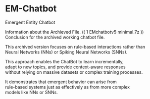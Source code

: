 # EM-Chatbot
Emergent Entity Chatbot





Information about the Archieved File.
(( 1 EMchatbotv5 minimal.7z ))
Conclusion for the archived working chatbot file.

This archived version focuses on rule-based interactions rather than  
Neural Networks (NNs) or Spiking Neural Networks (SNNs).  

This approach enables the ChatBot to learn incrementally,  
adapt to new topics, and provide context-aware responses  
without relying on massive datasets or complex training processes.  

It demonstrates that emergent behavior can arise from  
rule-based systems just as effectively as from more complex  
models like NNs or SNNs.  

